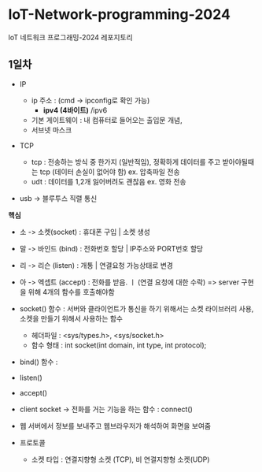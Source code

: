 # IoT-Network-programming-2024
IoT 네트워크 프로그래밍-2024 레포지토리

## 1일차
- IP   
    - ip 주소 : (cmd -> ipconfig로 확인 가능)
        - **ipv4 (4바이트)** /ipv6
    - 기본 게이트웨이 : 내 컴퓨터로 들어오는 출입문 개념, 
    - 서브넷 마스크

- TCP 
    - tcp : 전송하는 방식 중 한가지 (일반적임), 정확하게 데이터를 주고 받아야될때는 tcp (데이터 손실이 없어야 함) ex. 압축파일 전송
    - udt : 데이터를 1,2개 잃어버려도 괜찮음 ex. 영화 전송

- usb -> 블루투스 직렬 통신

**핵심**
- 소 -> 소켓(socket) : 휴대폰 구입 | 소켓 생성
- 말 -> 바인드 (bind) : 전화번호 할당 | IP주소와 PORT번호 할당
- 리 -> 리슨 (listen) : 개통 | 연결요청 가능상태로 변경
- 아 -> 엑셉트 (accept)  : 전화를 받음. ㅣ (연결 요청에 대한 수락)
    => server 구현을 위해 4개의 함수를 호출해야함

- socket() 함수 : 서버와 클라이언트가 통신을 하기 위해서는 소켓 라이브러리 사용, 소켓을 만들기 위해서 사용하는 함수
	- 헤더파일 : <sys/types.h>, <sys/socket.h>
	- 함수 형태 : int socket(int domain, int type, int protocol);
- bind() 함수 : 
- listen()
- accept()

- client socket -> 전화를 거는 기능을 하는 함수 : connect()

- 웹 서버에서 정보를 보내주고 웹브라우저가 해석하여 화면을 보여줌

- 프로토콜 
    - 소켓 타입 : 연결지향형 소켓 (TCP), 비 연결지향형 소켓(UDP)
